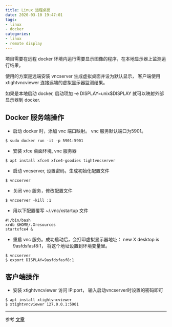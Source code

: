 ```yaml
---
title: Linux 远程桌面
date: 2020-03-10 19:47:01
tags:
- linux
- docker
categories: 
- linux
- remote display
---
```

项目需要在远程 docker 环境内运行需要显示图像的程序，在本地显示器上监测运行结果。

使用的方案是远端安装 vncserver 生成虚拟桌面并设为默认显示， 客户端使用 xtightvncviewer 连接远端的虚拟显示器监测结果。
<!-- more -->

如果是本地启动 docker, 启动项加 -e DISPLAY=unix$DISPLAY 就可以映射外部显示器到 docker.

Docker 服务端操作
-----
* 启动 docker 时，添加 vnc 端口映射。 vnc 服务默认端口为5901。
```
$ sudo docker run -it -p 5901:5901
```

* 安装 xfce 桌面环境, vnc 服务器
```
$ apt install xfce4 xfce4-goodies tightvncserver
```

* 启动 vncserver, 设置密码，生成初始化配置文件
```
$ vncserver
```

* 关闭 vnc 服务，修改配置文件
```
$ vncserver -kill :1
```

* 用以下配置覆写 ~/.vnc/xstartup 文件
```
#!/bin/bash
xrdb $HOME/.Xresources
startxfce4 &
```

* 重启 vnc 服务。成功启动后，会打印虚拟显示器地址： new X desktop is 9asfdsfasf8:1， 将这个地址设置到环境变量里。
```
$ vncserver
$ export DISPLAY=9asfdsfasf8:1
```

客户端操作
-----

* 安装 xtightvncviewer 访问 IP:port， 输入启动vncserver时设置的密码即可
```
$ apt install xtightvncviewer
$ xtightvncviewer 127.0.0.1:5901
```
---

参考 [文章](https://cloud.tencent.com/developer/artile/1350304)